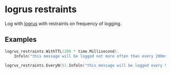 # logrus restraints

Log with [logrus](https://github.com/sirupsen/logrus) with restraints on frequency of logging.

## Examples

```go
logrus_restraints.WithTTL(200 * time.Millisecond).
	Infoln("this message will be logged not more often than every 200ms")
```

```go
logrus_restraints.EveryN(5).Infoln("this message will be logged every 5 calls")
```